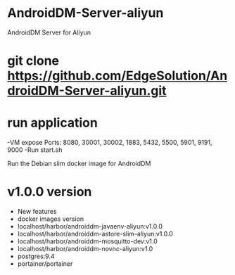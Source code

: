 # AndroidDM-Server-aliyun
AndroidDM Server for Aliyun

# git clone https://github.com/EdgeSolution/AndroidDM-Server-aliyun.git

# run application
  -VM expose Ports: 8080, 30001, 30002, 1883, 5432, 5500, 5901, 9191, 9000
  -Run start.sh

Run the Debian slim docker image for AndroidDM
# v1.0.0 version
 - New features
 - docker images version
  - localhost/harbor/androiddm-javaenv-aliyun:v1.0.0
  - localhost/harbor/androiddm-astore-slim-aliyun:v1.0.0
  - localhost/harbor/androiddm-mosquitto-dev:v1.0
  - localhost/harbor/androiddm-novnc-aliyun:v1.0
  - postgres:9.4
  - portainer/portainer
